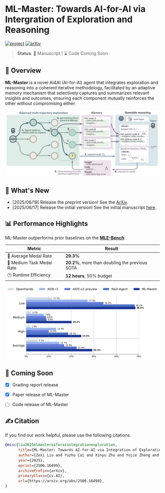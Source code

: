 # ML-Master: Towards AI-for-AI via Intergration of Exploration and Reasoning

[![project](https://img.shields.io/badge/project-Page-blue)](https://sjtu-sai-agents.github.io/ML-Master/)
[![arXiv](https://img.shields.io/badge/arXiv-2506.16499-b31b1b.svg)](https://arxiv.org/abs/2506.16499)

> **Status**: 🔬 Manuscript | ⌛ Code Coming Soon

## 🚀 Overview

**ML-Master** is a novel AI4AI (AI-for-AI) agent that integrates exploration and reasoning into a coherent iterative methodology, facilitated by an adaptive memory mechanism that selectively captures and summarizes relevant insights and outcomes, ensuring each component mutually reinforces the other without compromising either. 

![ML-Master](./assets/ML-Master_figure.png)

## 📰 What's New
- [2025/06/19] Release the preprint version! See the [ArXiv](https://arxiv.org/abs/2506.16499).
- [2025/06/17] Release the initial version! See the initial manuscript [here](./assets/ML-Master_github.pdf).

## 📊 Performance Highlights

ML-Master outperforms prior baselines on the **[MLE-Bench](https://github.com/openai/mle-bench)**:

| Metric                      | Result                |
|----------------------------|-----------------------|
| 🥇 Average Medal Rate       | **29.3%**             |
| 🧠 Medium Task Medal Rate   | **20.2%**, more than doubling the previous SOTA            | 
| 🕒 Runtime Efficiency        | **12 hours**, 50% budget |

![ML-Master](./assets/ML-Master_score.png)




## 📆 Coming Soon
- [x] Grading report release
- [x] Paper release of ML-Master
- [ ] Code release of ML-Master


## ✍️ Citation

If you find our work helpful, please use the following citations.

```bibtex
@misc{liu2025mlmasteraiforaiintegrationexploration,
      title={ML-Master: Towards AI-for-AI via Integration of Exploration and Reasoning}, 
      author={Zexi Liu and Yuzhu Cai and Xinyu Zhu and Yujie Zheng and Runkun Chen and Ying Wen and Yanfeng Wang and Weinan E and Siheng Chen},
      year={2025},
      eprint={2506.16499},
      archivePrefix={arXiv},
      primaryClass={cs.AI},
      url={https://arxiv.org/abs/2506.16499}, 
}
```